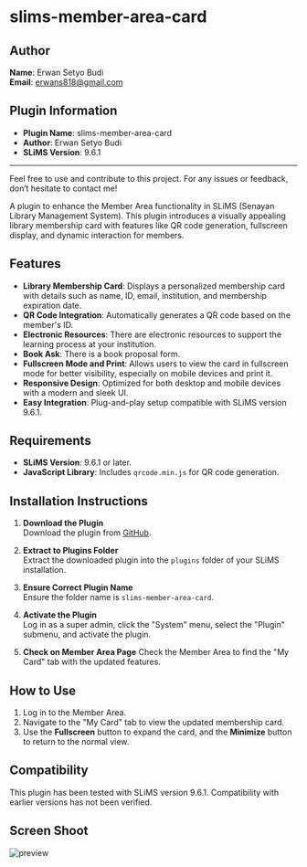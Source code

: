# slims-member-area-card

## Author
**Name**: Erwan Setyo Budi  
**Email**: erwans818@gmail.com

## Plugin Information
- **Plugin Name**: slims-member-area-card
- **Author**: Erwan Setyo Budi
- **SLiMS Version**: 9.6.1

---
Feel free to use and contribute to this project. For any issues or feedback, don’t hesitate to contact me!


A plugin to enhance the Member Area functionality in SLiMS (Senayan Library Management System). This plugin introduces a visually appealing library membership card with features like QR code generation, fullscreen display, and dynamic interaction for members.

## Features
- **Library Membership Card**: Displays a personalized membership card with details such as name, ID, email, institution, and membership expiration date.
- **QR Code Integration**: Automatically generates a QR code based on the member's ID.
- **Electronic Resources**: There are electronic resources to support the learning process at your institution.
- **Book Ask**: There is a book proposal form.
- **Fullscreen Mode and Print**: Allows users to view the card in fullscreen mode for better visibility, especially on mobile devices and print it.
- **Responsive Design**: Optimized for both desktop and mobile devices with a modern and sleek UI.
- **Easy Integration**: Plug-and-play setup compatible with SLiMS version 9.6.1.

## Requirements
- **SLiMS Version**: 9.6.1 or later.
- **JavaScript Library**: Includes `qrcode.min.js` for QR code generation.

## Installation Instructions
1. **Download the Plugin**  
   Download the plugin from [GitHub](https://github.com/erwansetyobudi/member_area_card).

2. **Extract to Plugins Folder**  
   Extract the downloaded plugin into the `plugins` folder of your SLiMS installation.

3. **Ensure Correct Plugin Name**  
   Ensure the folder name is `slims-member-area-card`.

4. **Activate the Plugin**  
   Log in as a super admin, click the "System" menu, select the "Plugin" submenu, and activate the plugin.
5. **Check on Member Area Page** 
   Check the Member Area to find the "My Card" tab with the updated features.


## How to Use
1. Log in to the Member Area.
2. Navigate to the "My Card" tab to view the updated membership card.
3. Use the **Fullscreen** button to expand the card, and the **Minimize** button to return to the normal view.

## Compatibility
This plugin has been tested with SLiMS version 9.6.1. Compatibility with earlier versions has not been verified.



## Screen Shoot


![preview](https://github.com/user-attachments/assets/748f5ca6-1a7f-458f-9c51-6542520b9e7f)

